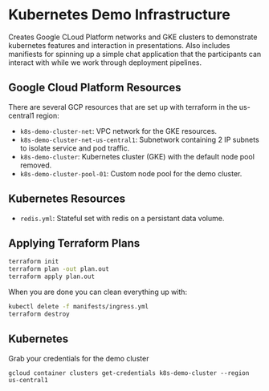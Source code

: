 # Kubernetes Demo Infrastructure

Creates Google CLoud Platform networks and GKE clusters to demonstrate kubernetes features and interaction in presentations.  Also includes manifiests for spinning up a simple chat application that the participants can interact with while we work through deployment pipelines.

## Google Cloud Platform Resources

There are several GCP resources that are set up with terraform in the us-central1 region:

* `k8s-demo-cluster-net`: VPC network for the GKE resources.
* `k8s-demo-cluster-net-us-central1`: Subnetwork containing 2 IP subnets to isolate service and pod traffic.
* `k8s-demo-cluster`: Kubernetes cluster (GKE) with the default node pool removed.
* `k8s-demo-cluster-pool-01`: Custom node pool for the demo cluster.

## Kubernetes Resources

* `redis.yml`: Stateful set with redis on a persistant data volume. 

## Applying Terraform Plans

```sh
terraform init
terraform plan -out plan.out
terraform apply plan.out
```

When you are done you can clean everything up with:
```sh
kubectl delete -f manifests/ingress.yml
terraform destroy
```

## Kubernetes

Grab your credentials for the demo cluster

```
gcloud container clusters get-credentials k8s-demo-cluster --region us-central1
```

